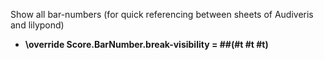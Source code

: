 Show all bar-numbers (for quick referencing between sheets of Audiveris and lilypond)
- **\override Score.BarNumber.break-visibility = ##(#t #t #t)**
